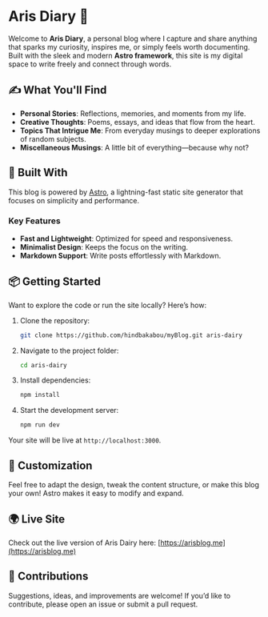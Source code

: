 # Aris Diary 📝  

Welcome to **Aris Diary**, a personal blog where I capture and share anything that sparks my curiosity, inspires me, or simply feels worth documenting. Built with the sleek and modern **Astro framework**, this site is my digital space to write freely and connect through words.  

## ✍️ What You'll Find  

- **Personal Stories**: Reflections, memories, and moments from my life.  
- **Creative Thoughts**: Poems, essays, and ideas that flow from the heart.  
- **Topics That Intrigue Me**: From everyday musings to deeper explorations of random subjects.  
- **Miscellaneous Musings**: A little bit of everything—because why not?  

## 🚀 Built With  

This blog is powered by [Astro](https://astro.build), a lightning-fast static site generator that focuses on simplicity and performance.  

### Key Features  

- **Fast and Lightweight**: Optimized for speed and responsiveness.  
- **Minimalist Design**: Keeps the focus on the writing.  
- **Markdown Support**: Write posts effortlessly with Markdown.  

## 📦 Getting Started  

Want to explore the code or run the site locally? Here’s how:  

1. Clone the repository:  
   ```bash  
   git clone https://github.com/hindbakabou/myBlog.git aris-dairy
   ```  

2. Navigate to the project folder:  
   ```bash  
   cd aris-dairy  
   ```  

3. Install dependencies:  
   ```bash  
   npm install  
   ```  

4. Start the development server:  
   ```bash  
   npm run dev  
   ```  

Your site will be live at `http://localhost:3000`.  

## 🎨 Customization  

Feel free to adapt the design, tweak the content structure, or make this blog your own! Astro makes it easy to modify and expand.  

## 🌍 Live Site  

Check out the live version of Aris Dairy here: [https://arisblog.me](https://arisblog.me)  

## 🤝 Contributions  

Suggestions, ideas, and improvements are welcome! If you’d like to contribute, please open an issue or submit a pull request.  

